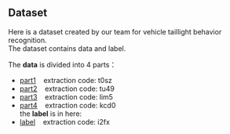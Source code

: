 ## Dataset

Here is a dataset created by our team for vehicle taillight behavior recognition.<br>
The dataset contains data and label.

The **data** is divided into 4 parts：
- [part1](https://pan.baidu.com/s/11NZ0ob_R6RH4qGUZ4svfMQ)&nbsp;&nbsp;&nbsp;&nbsp;extraction code: t0sz
- [part2](https://pan.baidu.com/s/1kz3d8el0b6Vq6rJYE95jug)&nbsp;&nbsp;&nbsp;&nbsp;extraction code: tu49
- [part3](https://pan.baidu.com/s/1NQleZX6ACQUl1iozB1NkFw)&nbsp;&nbsp;&nbsp;&nbsp;extraction code: lim5
- [part4](https://pan.baidu.com/s/18dgNYxOPAdG9pv6HpDKXTQ)&nbsp;&nbsp;&nbsp;&nbsp;extraction code: kcd0<br>
the **label** is in here:
- [label](https://pan.baidu.com/s/1aVkSwUbTRXgdqvKzdEpH4A)&nbsp;&nbsp;&nbsp;&nbsp;extraction code: i2fx
